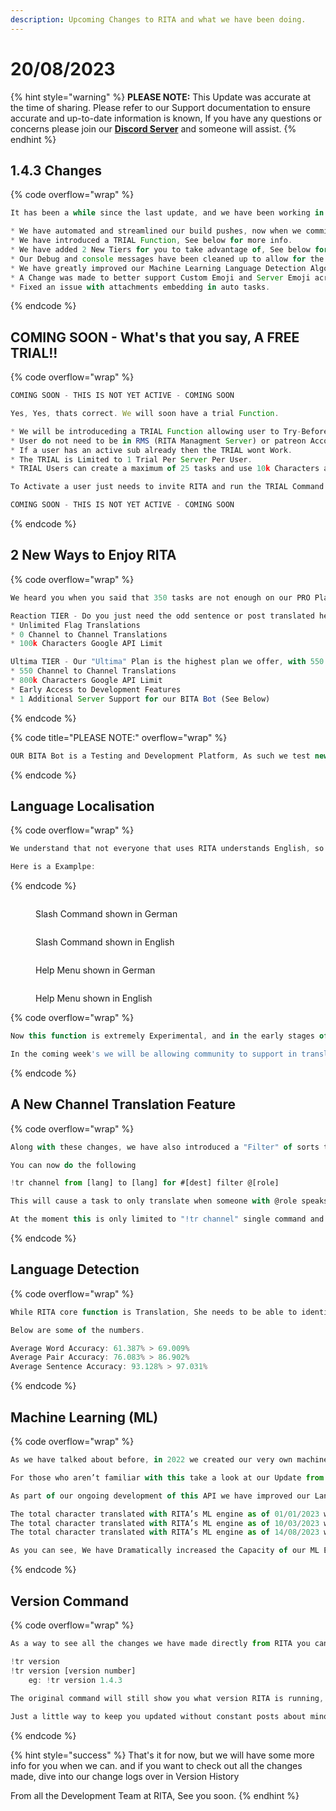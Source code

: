 ```yaml
---
description: Upcoming Changes to RITA and what we have been doing.
---
```


# 20/08/2023

{% hint style="warning" %}
**PLEASE NOTE:** This Update was accurate at the time of sharing. Please refer to our Support documentation to ensure accurate and up-to-date information is known, If you have any questions or concerns please join our [**Discord Server**](https://discord.gg/ritabot) and someone will assist.
{% endhint %}

## 1.4.3 Changes

{% code overflow="wrap" %}
```typescript
It has been a while since the last update, and we have been working in the background on a lot of little things, So here are some updates for you. 

* We have automated and streamlined our build pushes, now when we commit a build and it passes CI, a Restart will pull the update and the bot will load this new version.
* We have introduced a TRIAL Function, See below for more info.
* We have added 2 New Tiers for you to take advantage of, See below for more info.
* Our Debug and console messages have been cleaned up to allow for the identification of errors and contain more detail we need to source the issue and resolve it.
* We have greatly improved our Machine Learning Language Detection Algorithm, See below for more info.
* A Change was made to better support Custom Emoji and Server Emoji across RITA. A message should now show these in Translations.
* Fixed an issue with attachments embedding in auto tasks.
```
{% endcode %}

## COMING SOON - What's that you say, A FREE TRIAL!!

{% code overflow="wrap" %}
```typescript
COMING SOON - THIS IS NOT YET ACTIVE - COMING SOON

Yes, Yes, thats correct. We will soon have a trial Function.

* We will be introduceding a TRIAL Function allowing user to Try-Before-They-Buy.
* User do not need to be in RMS (RITA Managment Server) or patreon Account for it to work.
* If a user has an active sub already then the TRIAL wont Work.
* The TRIAL is Limited to 1 Trial Per Server Per User.
* TRIAL Users can create a maximum of 25 tasks and use 10k Characters across our ML Engine and Google API. 

To Activate a user just needs to invite RITA and run the TRIAL Command. !tr trial

COMING SOON - THIS IS NOT YET ACTIVE - COMING SOON

```
{% endcode %}

## 2 New Ways to Enjoy RITA&#x20;

{% code overflow="wrap" %}
```typescript
We heard you when you said that 350 tasks are not enough on our PRO Plan, and when you said that you don't need Channel Translation and only use Reactions, so we have a solution.

Reaction TIER - Do you just need the odd sentence or post translated here and there, You can translate as much as you want but flag reaction only, meaning you need to add a flag emoji to each message to translate it.
* Unlimited Flag Translations
* 0 Channel to Channel Translations
* 100k Characters Google API Limit

Ultima TIER - Our "Ultima" Plan is the highest plan we offer, with 550 tasks, and BITA Access for 1 Additional server, Allowing you to coordinate and translate even the largest servers going. 
* 550 Channel to Channel Translations
* 800k Characters Google API Limit
* Early Access to Development Features
* 1 Additional Server Support for our BITA Bot (See Below)
```
{% endcode %}

{% code title="PLEASE NOTE:" overflow="wrap" %}
```typescript
OUR BITA Bot is a Testing and Development Platform, As such we test new functions and features on this BOT before launching on RITA. BITA only supports a handful of Languages so please reach out for information and to check if it will be suitable for you.
```
{% endcode %}

## Language Localisation

{% code overflow="wrap" %}
```typescript
We understand that not everyone that uses RITA understands English, so were trying to make it easier for you and your users. Starting now we are building, testing and trialing a Language Localisation System within RITA. Meaning all of her commands, Repsonces and prompts will be in the default language of your server. 

Here is a Examplpe:
```
{% endcode %}

<div>

<figure><img src="../.gitbook/assets/Bildschirmfoto_2023-08-15_um_01.03.56.png" alt=""><figcaption><p>Slash Command shown in German</p></figcaption></figure>

 

<figure><img src="../.gitbook/assets/Bildschirmfoto_2023-08-15_um_01.23.45.png" alt=""><figcaption><p>Slash Command shown in English</p></figcaption></figure>

</div>

<div>

<figure><img src="../.gitbook/assets/Help Menu German.png" alt=""><figcaption><p>Help Menu shown in German</p></figcaption></figure>

 

<figure><img src="../.gitbook/assets/Help Menu English.png" alt=""><figcaption><p>Help Menu shown in English</p></figcaption></figure>

</div>

{% code overflow="wrap" %}
```typescript
Now this function is extremely Experimental, and in the early stages of development. But we wanted to share this with exciting step we are taking with you.

In the coming week's we will be allowing community to support in translation efforts, with those who help us in our desired language receiving free RITA subscriptions from us as a thank you. We need to work out the fine details, but we will be utilising the crowdsource translation platform "Crowdin" to complete this work in. 
```
{% endcode %}

## A New Channel Translation Feature&#x20;

{% code overflow="wrap" %}
```javascript
Along with these changes, we have also introduced a "Filter" of sorts to the !tr channel command. 

You can now do the following

!tr channel from [lang] to [lang] for #[dest] filter @[role]

This will cause a task to only translate when someone with @role speaks in that channle and RITA will ignore all otehr messages, However she will still translate by Flag Reactions. 

At the moment this is only limited to "!tr channel" single command and does not work in the group command, however we are working on adding it soon. 
```
{% endcode %}

## Language Detection&#x20;

{% code overflow="wrap" %}
```javascript
While RITA core function is Translation, She needs to be able to identify what language you are providing as the input from the message you send to ensure it translates from the correct language to the correct language you want it too. 

Below are some of the numbers.

Average Word Accuracy: 61.387% > 69.009%
Average Pair Accuracy: 76.083% > 86.902%
Average Sentence Accuracy: 93.128% > 97.031%
```
{% endcode %}

## **Machine Learning (ML)**

{% code overflow="wrap" %}
```javascript
As we have talked about before, in 2022 we created our very own machine-learning translation model.

For those who aren’t familiar with this take a look at our Update from 06/04/22.

As part of our ongoing development of this API we have improved our Language Detection algorithm, This means that we correctly identify the source language you are trying to translate and the quality of our translation. 

The total character translated with RITA’s ML engine as of 01/01/2023 was 9,721,043
The total character translated with RITA’s ML engine as of 10/03/2023 was 103,624,447
The total character translated with RITA’s ML engine as of 14/08/2023 was 421,666,812

As you can see, We have Dramatically increased the Capacity of our ML Engine, in turn Increasing the Accuracy and Reliability of these translations.
```
{% endcode %}

## Version Command

{% code overflow="wrap" %}
```javascript
As a way to see all the changes we have made directly from RITA you can use the version command. The same as before but with a added twist. 

!tr version
!tr version [version number]
    eg: !tr version 1.4.3
    
The original command will still show you what version RITA is running, and the version number specific command will show you what changes have been made. 

Just a little way to keep you updated without constant posts about minor version changes. (Or fixes to bugs I have cause, although Qjuh is quickly catching up on me for breaking changes)
```
{% endcode %}



{% hint style="success" %}
That's it for now, but we will have some more info for you when we can. and if you want to check out all the changes made, dive into our change logs over in Version History



From all the Development Team at RITA, See you soon.&#x20;
{% endhint %}

